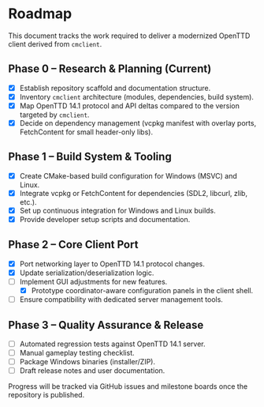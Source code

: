 # Roadmap

This document tracks the work required to deliver a modernized OpenTTD client derived from `cmclient`.

## Phase 0 – Research & Planning (Current)
- [x] Establish repository scaffold and documentation structure.
- [x] Inventory `cmclient` architecture (modules, dependencies, build system).
- [x] Map OpenTTD 14.1 protocol and API deltas compared to the version targeted by `cmclient`.
- [x] Decide on dependency management (vcpkg manifest with overlay ports, FetchContent for small header-only libs).

## Phase 1 – Build System & Tooling
- [x] Create CMake-based build configuration for Windows (MSVC) and Linux.
- [x] Integrate vcpkg or FetchContent for dependencies (SDL2, libcurl, zlib, etc.).
- [x] Set up continuous integration for Windows and Linux builds.
- [x] Provide developer setup scripts and documentation.

## Phase 2 – Core Client Port
- [x] Port networking layer to OpenTTD 14.1 protocol changes.
- [x] Update serialization/deserialization logic.
- [ ] Implement GUI adjustments for new features.
  - [x] Prototype coordinator-aware configuration panels in the client shell.
- [ ] Ensure compatibility with dedicated server management tools.

## Phase 3 – Quality Assurance & Release
- [ ] Automated regression tests against OpenTTD 14.1 server.
- [ ] Manual gameplay testing checklist.
- [ ] Package Windows binaries (installer/ZIP).
- [ ] Draft release notes and user documentation.

Progress will be tracked via GitHub issues and milestone boards once the repository is published.
